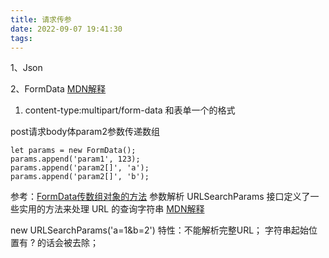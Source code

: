 ```yaml
---
title: 请求传参
date: 2022-09-07 19:41:30
tags:
---
```


1、Json

2、FormData 
[MDN解释](https://developer.mozilla.org/zh-CN/docs/Web/API/FormData)
1) content-type:multipart/form-data 和表单一个的格式

post请求body体param2参数传递数组

```
let params = new FormData();
params.append('param1', 123);
params.append('param2[]', 'a');
params.append('param2[]', 'b');

```
参考：[FormData传数组对象的方法](https://segmentfault.com/a/1190000040452911)
参数解析
URLSearchParams 接口定义了一些实用的方法来处理 URL 的查询字符串
[MDN解释](https://developer.mozilla.org/zh-CN/docs/Web/API/FormData)

new URLSearchParams('a=1&b=2')
特性：不能解析完整URL；
字符串起始位置有 ? 的话会被去除；